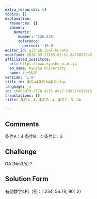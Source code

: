 ```yaml
---
extra_resources: {}
topics: []
explanation:
  resources: {}
  answer:
    Numeric:
      number: '126.528'
      tolerance:
        percent: '10.0'
editor_id: github.cbal-kurata
modified: 2020-09-23T05:01:51.847502274Z
affiliated_institute:
  url: https://www.kyushu-u.ac.jp
  en_name: Kyushu University
  name: 九州大学
version: '1.0'
title_id: 条件a4条件b4条件c3ga
language: ja
id: c0a68d79-357b-42f5-a9e7-5305cfe57915
translations: {}
title: 条件A：4，条件B：4，条件C：3，GA

---
```


## Comments
条件A：4
条件B：4
条件C：3

## Challenge
GA [Nm3/s] ?

## Solution Form
有効数字4桁（例：1.234,  56.78,  901.2）




